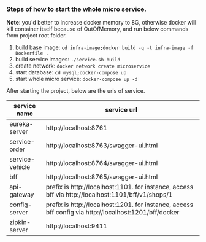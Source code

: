 ### Steps of how to start the whole micro service.

**Note**: you'd better to increase docker memory to 8G, otherwise docker will kill container itself because of OutOfMemory, and run below commands from project root folder.

1. build base image: `cd infra-image;docker build -q -t infra-image -f Dockerfile .`
2. build service images: `./service.sh build`
3. create network: `docker network create microservice`
4. start database: `cd mysql;docker-compose up`
5. start whole micro service: `docker-compose up -d`

After starting the project, below are the urls of service.

|    service name    | service url |
| ---------- | --- |
| eureka-server |  http://localhost:8761 |
| service-order       |  http://localhost:8763/swagger-ui.html |
| service-vehicle     |  http://localhost:8764/swagger-ui.html |
| bff     | http://localhost:8765/swagger-ui.html |
| api-gateway     | prefix is http://localhost:1101. for instance, access bff via http://localhost:1101/bff/v1/shops/1 |
| config-server   | prefix is http://localhost:1201. for instance, access bff config via http://localhost:1201/bff/docker |
| zipkin-server     | http://localhost:9411 |
